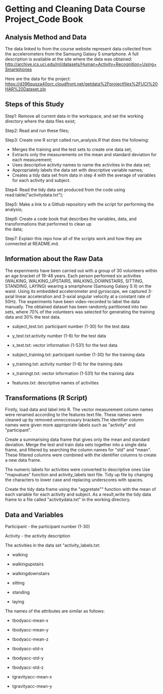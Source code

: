 # Getting and Cleaning Data Course Project_Code Book

## Analysis Method and Data
The data linked to from the course website represent data collected from the accelerometers from the Samsung Galaxy S smartphone. A full description is available at the site where the data was obtained: 
http://archive.ics.uci.edu/ml/datasets/Human+Activity+Recognition+Using+Smartphones 

Here are the data for the project: 
https://d396qusza40orc.cloudfront.net/getdata%2Fprojectfiles%2FUCI%20HAR%20Dataset.zip 

## Steps of this Study
Step1: Remove all current data in the workspace, and set the working directory where the data files exist;

Step2: Read and run these files;

Step3: Create one R script called run_analysis.R that does the following: 

- Merges the training and the test sets to create one data set;
- Extracts only the measurements on the mean and standard deviation for each measurement;
- Uses descriptive activity names to name the activities in the data set;
- Appropriately labels the data set with descriptive variable names; 
- Creates a tidy data set from data in step 4 with the average of variables for each activity and subject.

Step4: Read the tidy data set produced from the code using read.table("activitydata.txt");

Step5: Make a link to a Github repository with the script for performing the analysis; 

Step6: Create a code book that describes the variables, data, and transformations that performed to clean up   
       the data; 
   
Step7: Explain this repo how all of the scripts work and how they are connected at README.md.

## Information about the Raw Data

The experiments have been carried out with a group of 30 volunteers within an age bracket of 19-48 years. Each person performed six activities (WALKING, WALKING_UPSTAIRS, WALKING_DOWNSTAIRS, SITTING, STANDING, LAYING) wearing a smartphone (Samsung Galaxy S II) on the waist. Using its embedded accelerometer and gyroscope, we captured 3-axial linear acceleration and 3-axial angular velocity at a constant rate of 50Hz. The experiments have been video-recorded to label the data manually. The obtained dataset has been randomly partitioned into two sets, where 70% of the volunteers was selected for generating the training data and 30% the test data. 

- subject_test.txt: participant number (1-30) for the test data
- y_test.txt:activity number (1-6) for the test data
- x_test.txt: vector information (1-531) for the test data
 
- subject_training.txt: participant number (1-30) for the training data
- y_training.txt: activity number (1-6) for the training data
- x_trainingt.txt: vector information (1-531) for the training data
 
- features.txt: descriptive names of activities

## Transformations (R Script)

Firstly, load data and label into R. The vector measurement column names were renamed according to the features text file. These names were cleaned up by removed unneccessary brackets.The identifier column names were given more appropriate labels such as "activity" and "participant". 

Create a summarising data frame that gives only the mean and standard deviation. Merge the test and train data sets together into a single data frame, and filtered by searching the column names for "std" and "mean". These filtered columns were combined with the identifier columns to create a new data frame.

The numeric labels for activities were converted to descriptive ones Use "mapvalues" function and activity_labels text file. Tidy up file by changing the characters to lower case and replacing underscores with spaces.

Create the tidy data frame using the "aggretate"" function with the mean of each variable for each activity and subject. As a result,write the tidy data frame to a file called "activitydata.txt" in the working directory.

## Data and Variables

Participant - the participant number (1-30)

Activity - the activity description

The activities in the data set "activity_labels.txt:

- walking

- walkingupstairs

- walkingdownstairs

- sitting

- standing

- laying

The names of the attributes are similar as follows:

- tbodyacc-mean-x 

- tbodyacc-mean-y 

- tbodyacc-mean-z 

- tbodyacc-std-x 

- tbodyacc-std-y 

- tbodyacc-std-z 

- tgravityacc-mean-x 

- tgravityacc-mean-y

